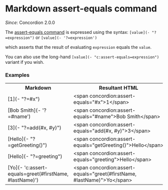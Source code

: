 # Markdown assert-equals command
_Since_: Concordion 2.0.0

The [assert-equals command](../../command/assertEquals/AssertEquals.html) is expressed using the syntax: `[value](- "?=expression")` or `[value](- '?=expression')`

which asserts that the result of evaluating `expression` equals the `value`.

You can also use the long-hand `[value](- "c:assert-equals=expression")` variant if you wish. 

<div class="example">
  <h3>Examples</h3>
  <table concordion:execute="#html=translate(#md)">
    <tr>
      <th concordion:set="#md">Markdown</th>
      <th concordion:assert-equals="#html">Resultant HTML</th>
    </tr>
    <tr>
      <td>[1](- "?=#x")</td>
      <td>&lt;span concordion:assert-equals="#x"&gt;1&lt;/span&gt;</td>
    </tr>
    <tr>
      <td>[Bob Smith](- '?=#name')</td>
      <td>&lt;span concordion:assert-equals="#name"&gt;Bob Smith&lt;/span&gt;</td>
    </tr>
    <tr>
      <td>[3](- "?=add(#x, #y)")</td>
      <td>&lt;span concordion:assert-equals="add(#x, #y)"&gt;3&lt;/span&gt;</td>
    </tr>
    <tr>
      <td>[Hello](- "?=getGreeting()")</td>
      <td>&lt;span concordion:assert-equals="getGreeting()"&gt;Hello&lt;/span&gt;</td>
    </tr>
    <tr>
      <td>[Hello](- "?=greeting")</td>
      <td>&lt;span concordion:assert-equals="greeting"&gt;Hello&lt;/span&gt;</td>
    </tr>
    <tr>
      <td>[Yo](- 'c:assert-equals=greet(#firstName, #lastName)')</td>
      <td>&lt;span concordion:assert-equals="greet(#firstName, #lastName)"&gt;Yo&lt;/span&gt;</td>
    </tr>
  </table>
</div>